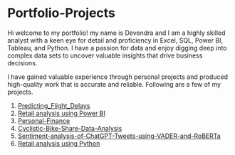# Portfolio-Projects
Hi welcome to my portfolio! my name is Devendra and I am a highly skilled analyst with a keen eye for detail and proficiency in Excel, SQL, Power BI, Tableau, and Python. I have a passion for data and enjoy digging deep into complex data sets to uncover valuable insights that drive business decisions.

I have gained valuable experience through personal projects and produced high-quality work that is accurate and reliable. Following are a few of my projects.

1. [Predicting_Flight_Delays](https://github.com/Devendrasingh8/-Predicting_Flight_Delays)
2. [Retail analysis using Power BI](https://github.com/Devendrasingh8/Data-Analysis-and-EDA)
3. [Personal-Finance](https://github.com/Devendrasingh8/Personal_Finance)
4. [Cyclistic-Bike-Share-Data-Analysis](https://github.com/Devendrasingh8/Cyclistic-Bike-Share-Data-Analysis)
5. [Sentiment-analysis-of-ChatGPT-Tweets-using-VADER-and-RoBERTa](https://github.com/Devendrasingh8/Sentiment-analysis-of-ChatGPT-Tweets-using-VADER-and-RoBERTa)
6. [Retail analysis using Python](https://github.com/Devendrasingh8/Business-analytics-and-EDA)
